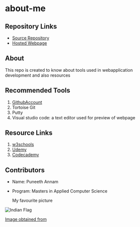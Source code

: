 # about-me

## Repository Links
- [Source Repository](https://github.com/Puneeth159/about-me/edit/master/README.md)
- [Hosted Webpage](https://puneeth159.github.io/about-me/)


## About
This repo is created to know about tools used in webapplication development and also resources

## Recommended Tools
1. [GithubAccount](https://github.com/Puneeth159)
1. Tortoise Git
1. Putty
1. Visual studio code: a text editor used for preview of webpage

## Resource Links
1. [w3schools](https://www.w3schools.com/)
1. [Udemy](https://www.udemy.com/courses/development/web-development/?search-query=web+development)
1. [Codecademy](https://www.codecademy.com/catalog/subject/all)

## Contributors
- Name: Puneeth Annam
- Program: Masters in Applied Computer Science
 
     My favourite picture

![Indian Flag](https://imagevars.gulfnews.com/2019/08/09/190809-india-flag_16c77466fdf_large.jpg)

[Image obtained from](https://imagevars.gulfnews.com/2019/08/09/190809-india-flag_16c77466fdf_large.jpg)
  



